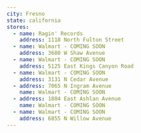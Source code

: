 ```yaml
---
city: Fresno
state: california
stores:
  - name: Ragin' Records
    address: 1118 North Fulton Street
  - name: Walmart - COMING SOON
    address: 3680 W Shaw Avenue
  - name: Walmart - COMING SOON
    address: 5125 East Kings Canyon Road
  - name: Walmart - COMING SOON
    address: 3131 N Cedar Avenue
  - address: 7065 N Ingram Avenue
    name: Walmart - COMING SOON
  - address: 1804 East Ashlan Avenue
    name: Walmart - COMING SOON
  - name: Walmart - COMING SOON
    address: 6855 N Willow Avenue
---
```

